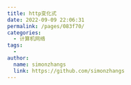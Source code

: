 ```yaml
---
title: http变化式
date: 2022-09-09 22:06:31
permalink: /pages/083f70/
categories:
  - 计算机网络
tags:
  - 
author: 
  name: simonzhangs
  link: https://github.com/simonzhangs
---
```

